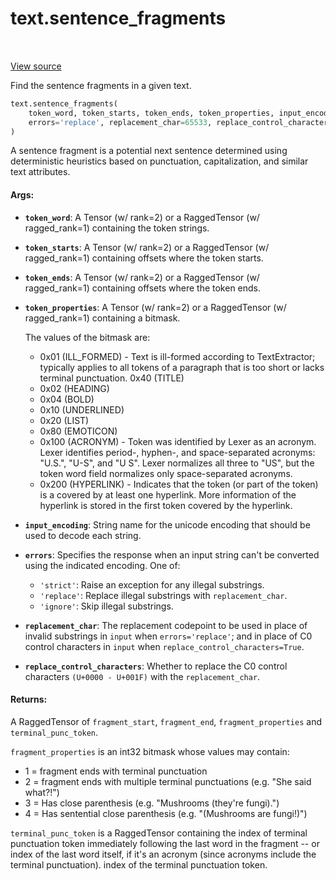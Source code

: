 <div itemscope itemtype="http://developers.google.com/ReferenceObject">
<meta itemprop="name" content="text.sentence_fragments" />
<meta itemprop="path" content="Stable" />
</div>

# text.sentence_fragments

<!-- Insert buttons and diff -->

<table class="tfo-notebook-buttons tfo-api" align="left">
</table>

<a target="_blank" href="https://github.com/tensorflow/text/tree/master/tensorflow_text/python/ops/sentence_breaking_ops.py">View source</a>



Find the sentence fragments in a given text.

```python
text.sentence_fragments(
    token_word, token_starts, token_ends, token_properties, input_encoding='UTF-8',
    errors='replace', replacement_char=65533, replace_control_characters=False
)
```



<!-- Placeholder for "Used in" -->

A sentence fragment is a potential next sentence determined using
deterministic heuristics based on punctuation, capitalization, and similar
text attributes.

#### Args:


* <b>`token_word`</b>: A Tensor (w/ rank=2) or a RaggedTensor (w/ ragged_rank=1)
  containing the token strings.
* <b>`token_starts`</b>: A Tensor (w/ rank=2) or a RaggedTensor (w/ ragged_rank=1)
  containing offsets where the token starts.
* <b>`token_ends`</b>: A Tensor (w/ rank=2) or a RaggedTensor (w/ ragged_rank=1)
  containing offsets where the token ends.
* <b>`token_properties`</b>: A Tensor (w/ rank=2) or a RaggedTensor (w/ ragged_rank=1)
  containing a bitmask.

  The values of the bitmask are:

  *   0x01 (ILL_FORMED) - Text is ill-formed according to TextExtractor;
      typically applies to all tokens of a paragraph that is too short or
      lacks terminal punctuation.  0x40 (TITLE)
  *   0x02 (HEADING)
  *   0x04 (BOLD)
  *   0x10 (UNDERLINED)
  *   0x20 (LIST)
  *   0x80 (EMOTICON)
  *   0x100 (ACRONYM) - Token was identified by Lexer as an acronym.  Lexer
      identifies period-, hyphen-, and space-separated acronyms: "U.S.",
      "U-S", and "U S". Lexer normalizes all three to "US", but the  token
      word field normalizes only space-separated acronyms.
  *   0x200 (HYPERLINK) - Indicates that the token (or part of the token) is
      a covered by at least one hyperlink. More information of the hyperlink
      is stored in the first token covered by the hyperlink.

* <b>`input_encoding`</b>: String name for the unicode encoding that should be used to
  decode each string.
* <b>`errors`</b>: Specifies the response when an input string can't be converted
  using the indicated encoding. One of:

  * `'strict'`: Raise an exception for any illegal substrings.
  * `'replace'`: Replace illegal substrings with `replacement_char`.
  * `'ignore'`: Skip illegal substrings.
* <b>`replacement_char`</b>: The replacement codepoint to be used in place of invalid
  substrings in `input` when `errors='replace'`; and in place of C0 control
  characters in `input` when `replace_control_characters=True`.
* <b>`replace_control_characters`</b>: Whether to replace the C0 control characters
  `(U+0000 - U+001F)` with the `replacement_char`.

#### Returns:

A RaggedTensor of `fragment_start`, `fragment_end`, `fragment_properties`
and `terminal_punc_token`.

`fragment_properties` is an int32 bitmask whose values may contain:

  *  1 = fragment ends with terminal punctuation
  *  2 = fragment ends with multiple terminal punctuations (e.g.
     "She said what?!")
  *  3 = Has close parenthesis (e.g. "Mushrooms (they're fungi).")
  *  4 = Has sentential close parenthesis (e.g. "(Mushrooms are fungi!)")

 `terminal_punc_token` is a RaggedTensor containing the index of terminal
  punctuation token immediately following the last word in the fragment
  -- or index of the last word itself, if it's an acronym (since acronyms
  include the terminal punctuation). index of the terminal punctuation
  token.
